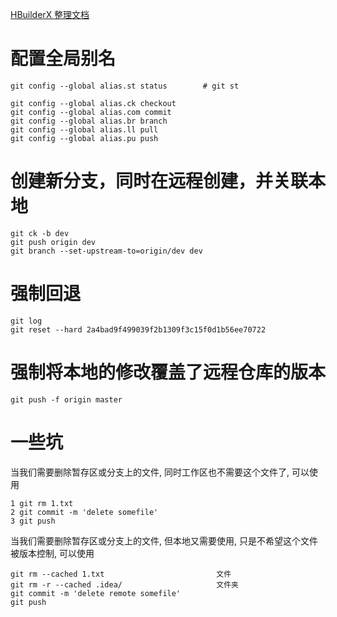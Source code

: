 [HBuilderX 整理文档](https://hx.dcloud.net.cn/Tutorial/SourceControl/Git/README)

# 配置全局别名
```
git config --global alias.st status        # git st

git config --global alias.ck checkout
git config --global alias.com commit
git config --global alias.br branch
git config --global alias.ll pull
git config --global alias.pu push
```

# 创建新分支，同时在远程创建，并关联本地
```
git ck -b dev
git push origin dev
git branch --set-upstream-to=origin/dev dev
```

# 强制回退
```
git log
git reset --hard 2a4bad9f499039f2b1309f3c15f0d1b56ee70722
```

# 强制将本地的修改覆盖了远程仓库的版本
```
git push -f origin master
```

# 一些坑

当我们需要删除暂存区或分支上的文件, 同时工作区也不需要这个文件了, 可以使用

```
1 git rm 1.txt
2 git commit -m 'delete somefile'
3 git push
```

当我们需要删除暂存区或分支上的文件, 但本地又需要使用, 只是不希望这个文件被版本控制, 可以使用

```
git rm --cached 1.txt                         文件
git rm -r --cached .idea/                     文件夹
git commit -m 'delete remote somefile'
git push
```
